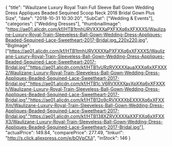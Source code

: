 {
	"title": "Waulizane Luxury Royal Train Full Sleeve Ball Gown Wedding Dress Appliques Beaded Sequined Scoop Neck 2018 Bridal Gown Plus Size",
	"date": "2018-10-31 10:30:20",
	"SubCat": ["Wedding & Events"],
	"categories": ["Wedding Dresses"],
	"thumbnailImage": "https://ae01.alicdn.com/kf/HTB1tmhURVXXXXaPXFXXq6xXFXXXS/Waulizane-Luxury-Royal-Train-Sleeveless-Ball-Gown-Wedding-Dress-Appliques-Beaded-Sequined-Lace-Sweetheart-2017-Bridal.jpg_220x220.jpg",
	"BigImage": ["https://ae01.alicdn.com/kf/HTB1tmhURVXXXXaPXFXXq6xXFXXXS/Waulizane-Luxury-Royal-Train-Sleeveless-Ball-Gown-Wedding-Dress-Appliques-Beaded-Sequined-Lace-Sweetheart-2017-Bridal.jpg","https://ae01.alicdn.com/kf/HTB1vURzRVXXXXauaXXXq6xXFXXX2/Waulizane-Luxury-Royal-Train-Sleeveless-Ball-Gown-Wedding-Dress-Appliques-Beaded-Sequined-Lace-Sweetheart-2017-Bridal.jpg","https://ae01.alicdn.com/kf/HTB1c.V6RVXXXXavXpXXq6xXFXXXh/Waulizane-Luxury-Royal-Train-Sleeveless-Ball-Gown-Wedding-Dress-Appliques-Beaded-Sequined-Lace-Sweetheart-2017-Bridal.jpg","https://ae01.alicdn.com/kf/HTB12o9cRVXXXXbEXXXXq6xXFXXXm/Waulizane-Luxury-Royal-Train-Sleeveless-Ball-Gown-Wedding-Dress-Appliques-Beaded-Sequined-Lace-Sweetheart-2017-Bridal.jpg","https://ae01.alicdn.com/kf/HTB138XZRVXXXXaXXFXXq6xXFXXX3/Waulizane-Luxury-Royal-Train-Sleeveless-Ball-Gown-Wedding-Dress-Appliques-Beaded-Sequined-Lace-Sweetheart-2017-Bridal.jpg"],
	"actualPrice": 149.84,
	"comparePrice": 277.49,
	"linkurl": "http://s.click.aliexpress.com/e/bOVpCfJi",
	"inStock": 146
}
